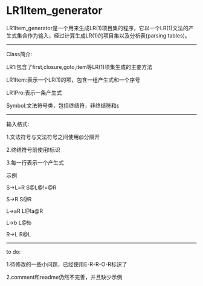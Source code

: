 LR1Item_generator
=========
LR1Item_generator是一个用来生成LR(1)项目集的程序，它以一个LR(1)文法的产生式集合作为输入，经过计算生成LR(1)的项目集以及分析表(parsing tables)。
*********
Class简介:

LR1:包含了first,closure,goto,item等LR(1)项集生成的主要方法

LR1Item:表示一个LR(1)的项，包含一组产生式和一个序号

LR1Pro:表示一条产生式

Symbol:文法符号类，包括终结符，非终结符和ε
*********
输入格式:

1.文法符号与文法符号之间使用@分隔开

2.终结符号前使用!标识

3.每一行表示一个产生式

示例

S->L=R    S@L@!=@R  

S->R      S@R       

L->aR     L@!a@R    

L->b      L@!b      

R->L      R@L       

*********
to do:

1.待修改的一些小问题，已经使用E-R-R-O-R标识了

2.comment和readme仍然不完善，并且缺少示例
